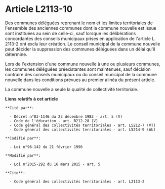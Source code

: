 # Article L2113-10

Des communes déléguées reprenant le nom et les limites territoriales de l'ensemble des anciennes communes dont la commune
nouvelle est issue sont instituées au sein de celle-ci, sauf lorsque les délibérations concordantes des conseils municipaux
prises en application de l'article L. 2113-2 ont exclu leur création. Le conseil municipal de la commune nouvelle peut
décider la suppression des communes déléguées dans un délai qu'il détermine. 

Lors de l'extension d'une commune nouvelle à une ou plusieurs communes, les communes déléguées préexistantes sont maintenues,
sauf décision contraire des conseils municipaux ou du conseil municipal de la commune nouvelle dans les conditions prévues au
premier alinéa du présent article. 

La commune nouvelle a seule la qualité de collectivité territoriale.

**Liens relatifs à cet article**

	**Cité par**:

	  - Décret n°83-1146 du 23 décembre 1983 - art. 5 (V)
	  - Code de l'éducation - art. R212-28 (V)
	  - Code général des collectivités territoriales - art. L5212-7 (VT)
	  - Code général des collectivités territoriales - art. L5214-9 (Ab)

	**Codifié par**:

	  - Loi n°96-142 du 21 février 1996

	**Modifié par**:

	  - Loi n°2015-292 du 16 mars 2015 - art. 5

	**Cite**:

	  - Code général des collectivités territoriales - art. L2113-2
